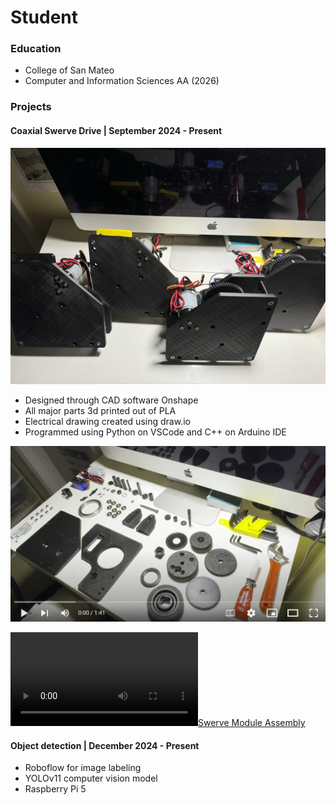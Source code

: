 # Student

### Education
- College of San Mateo
- Computer and Information Sciences AA (2026)

### Projects
#### Coaxial Swerve Drive | September 2024 - Present
![Swerve Modules](/assets/img/SwerveModules.jpg)
- Designed through CAD software Onshape
- All major parts 3d printed out of PLA
- Electrical drawing created using draw.io
- Programmed using Python on VSCode and C++ on Arduino IDE
  
[![Swerve Module Assembly](/assets/img/youtubeSwerveModuleScreenshot.jpg)](https://youtu.be/xb2VBfcx2i0)

[![Swerve Module Assembly](/assets/vid/Swerve-Drive-Progress.mp4)](https://youtube.com/shorts/e3Hp_WbGmZE?feature=share)
#### Object detection | December 2024 - Present
- Roboflow for image labeling
- YOLOv11 computer vision model
- Raspberry Pi 5 
